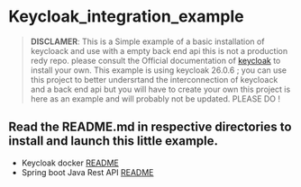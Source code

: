 # Keycloak_integration_example
> **DISCLAMER**: This is a Simple example of a basic installation of keycloack and use with a empty back end api this is not a production redy repo. please consult the Official documentation of [keycloak](https://www.keycloak.org/) to install your own. This example is using keycloak 26.0.6 ; you can use this project to better undersrtand the interconnection of keycloack and a back end api but you will have to create your own this project is here as an example and will probably not be updated. PLEASE DO !

## Read the README.md in respective directories to install and launch this little example.
- Keycloak docker [README](./keycloak_docker/)
- Spring boot Java Rest API [README](./rest_api_java/)
